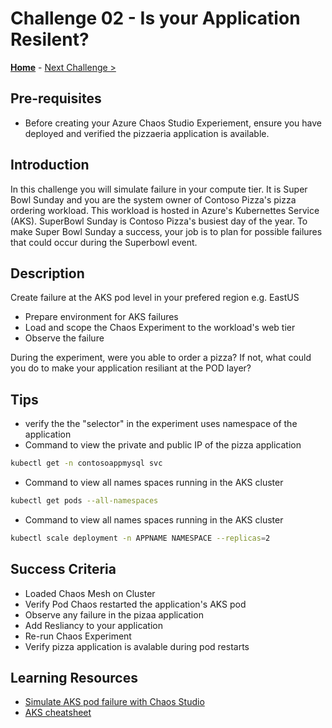 # Challenge 02 - Is your Application Resilent?

**[Home](../README.md)** - [Next Challenge >](./Challenge-02.md)

## Pre-requisites

- Before creating your Azure Chaos Studio Experiement, ensure you have deployed and verified the pizzaeria application is available. 

## Introduction

In this challenge you will simulate failure in your compute tier. It is Super Bowl Sunday and you are the system owner of Contoso Pizza's pizza ordering
workload. This workload is hosted in Azure's Kubernettes Service (AKS). SuperBowl Sunday is Contoso Pizza's busiest day of the year. 
To make Super Bowl Sunday a success, your job is to plan for possible failures that could occur during the Superbowl event.  
 

## Description

Create failure at the AKS pod level in your prefered region e.g. EastUS

- Prepare environment for AKS failures 
- Load and scope the Chaos Experiment to the workload's web tier
- Observe the failure

During the experiment, were you able to order a pizza? If not, what could you do to make your application resiliant at the POD layer?  

## Tips

- verify the the "selector" in the experiment uses namespace of the application
- Command to view the private and public IP of the pizza application 

```bash
kubectl get -n contosoappmysql svc

```

- Command to view all names spaces running in the AKS cluster

```bash
kubectl get pods --all-namespaces

```

- Command to view all names spaces running in the AKS cluster

```bash
kubectl scale deployment -n APPNAME NAMESPACE --replicas=2

```

## Success Criteria

- Loaded Chaos Mesh on Cluster
- Verify Pod Chaos restarted the application's AKS pod
- Observe any failure in the pizaa application
- Add Resliancy to your application
- Re-run Chaos Experiment 
- Verify pizza application is avalable during pod restarts

## Learning Resources  
- [Simulate AKS pod failure with Chaos Studio](https://docs.microsoft.com/en-us/azure/chaos-studio/chaos-studio-tutorial-aks-portal)
- [AKS cheatsheet](https://kubernetes.io/docs/reference/kubectl/cheatsheet/)


